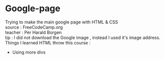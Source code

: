 # Google-page
Trying to make the main google page with HTML & CSS
<br>
source : FreeCodeCamp.org 
<br>
teacher : Per Harald Borgen
<br>
tip : I did not download the Google image , instead I used it's image address.
<br>
Things I learned HTML throw this course :
<ul>
  <li>Using more divs</li>
</ul>
